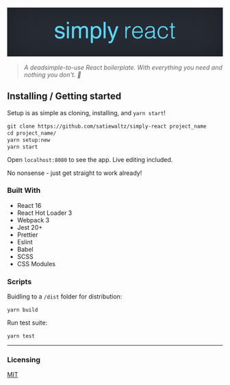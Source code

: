 <p align="center">
  <img src="https://github.com/satiewaltz/simply-react/blob/logo/logo/logo.png" alt="Simple React's logo"/>
</p>

> *A deadsimple-to-use React boilerplate. With everything you need and nothing you don't. 🚀*

## Installing / Getting started

Setup is as simple as cloning, installing, and `yarn start`!

```shell
git clone https://github.com/satiewaltz/simply-react project_name
cd project_name/
yarn setup:new
yarn start
```

Open `localhost:8080` to see the app. Live editing included.

No nonsense - just get straight to work already!

### Built With
- React 16
- React Hot Loader 3
- Webpack 3
- Jest 20+
- Prettier
- Eslint
- Babel
- SCSS
- CSS Modules

### Scripts
Buidling to a `/dist` folder for distribution:
```shell
yarn build
```

Run test suite:
```shell
yarn test
```
---
### Licensing

[MIT](https://opensource.org/licenses/mit-license.php)
